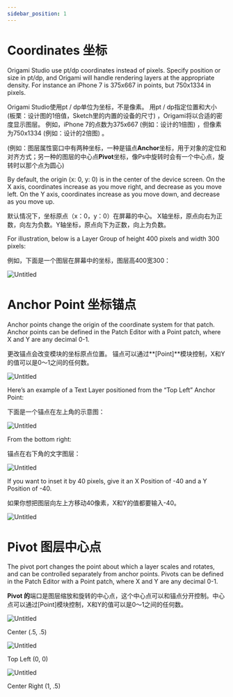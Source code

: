 ```yaml
---
sidebar_position: 1
---
```


# Coordinates 坐标

Origami Studio use pt/dp coordinates instead of pixels. Specify position or size in pt/dp, and Origami will handle rendering layers at the appropriate density. For instance an iPhone 7 is 375x667 in points, but 750x1334 in pixels.

Origami Studio使用pt / dp单位为坐标，不是像素。 用pt / dp指定位置和大小 (板栗：设计图的1倍值，Sketch里的内置的设备的尺寸) ，Origami将以合适的密度显示图层。 例如，iPhone 7的点数为375x667 (例如：设计的1倍图) ，但像素为750x1334 (例如：设计的2倍图) 。

(例如：图层属性窗口中有两种坐标，一种是锚点**Anchor**坐标，用于对象的定位和对齐方式；另一种的图层的中心点**Pivot**坐标，像Ps中旋转时会有一个中心点，旋转时以那个点为圆心)

By default, the origin (x: 0, y: 0) is in the center of the device screen. On the X axis, coordinates increase as you move right, and decrease as you move left. On the Y axis, coordinates increase as you move down, and decrease as you move up.

默认情况下，坐标原点（x：0，y：0）在屏幕的中心。 X轴坐标，原点向右为正数，向左为负数。Y轴坐标，原点向下为正数，向上为负数。

For illustration, below is a Layer Group of height 400 pixels and width 300 pixels:

例如，下面是一个图层在屏幕中的坐标，图层高400宽300：

![Untitled](https://s3.us-west-2.amazonaws.com/secure.notion-static.com/e4c125cc-85c0-4bfe-9f34-ababe71a1166/Untitled.png?X-Amz-Algorithm=AWS4-HMAC-SHA256&X-Amz-Content-Sha256=UNSIGNED-PAYLOAD&X-Amz-Credential=AKIAT73L2G45EIPT3X45%2F20220603%2Fus-west-2%2Fs3%2Faws4_request&X-Amz-Date=20220603T040429Z&X-Amz-Expires=86400&X-Amz-Signature=f7c629411116b8c33f318fbc20be418815c30e45d909f3ba81b33dbd0be45baa&X-Amz-SignedHeaders=host&response-content-disposition=filename%20%3D%22Untitled.png%22&x-id=GetObject)

# Anchor Point 坐标锚点

Anchor points change the origin of the coordinate system for that patch. Anchor points can be defined in the Patch Editor with a Point patch, where X and Y are any decimal 0-1.

更改锚点会改变模块的坐标原点位置。 锚点可以通过**[Point]**模块控制，X和Y的值可以是0～1之间的任何数。

![Untitled](https://s3.us-west-2.amazonaws.com/secure.notion-static.com/d8e39339-7904-43d7-8a72-3088adfb15ee/Untitled.png?X-Amz-Algorithm=AWS4-HMAC-SHA256&X-Amz-Content-Sha256=UNSIGNED-PAYLOAD&X-Amz-Credential=AKIAT73L2G45EIPT3X45%2F20220603%2Fus-west-2%2Fs3%2Faws4_request&X-Amz-Date=20220603T040439Z&X-Amz-Expires=86400&X-Amz-Signature=28a2d96284af6f2eb8a62ea47eda85809d653e83536197357f7d4c2cae134799&X-Amz-SignedHeaders=host&response-content-disposition=filename%20%3D%22Untitled.png%22&x-id=GetObject)

Here’s an example of a Text Layer positioned from the “Top Left” Anchor Point:

下面是一个锚点在左上角的示意图：

![Untitled](https://s3.us-west-2.amazonaws.com/secure.notion-static.com/8731ab8c-a6c2-42fc-a92a-c803e4c89d8a/Untitled.png?X-Amz-Algorithm=AWS4-HMAC-SHA256&X-Amz-Content-Sha256=UNSIGNED-PAYLOAD&X-Amz-Credential=AKIAT73L2G45EIPT3X45%2F20220603%2Fus-west-2%2Fs3%2Faws4_request&X-Amz-Date=20220603T040446Z&X-Amz-Expires=86400&X-Amz-Signature=cd37051c4814f0c20d1d49cff06ed5de8398d5e4ef7c2e5825bad4abab1a9da6&X-Amz-SignedHeaders=host&response-content-disposition=filename%20%3D%22Untitled.png%22&x-id=GetObject)

From the bottom right:

锚点在右下角的文字图层：

![Untitled](https://s3.us-west-2.amazonaws.com/secure.notion-static.com/e4d2cea4-c40f-4742-a46e-558f9a0e6e53/Untitled.png?X-Amz-Algorithm=AWS4-HMAC-SHA256&X-Amz-Content-Sha256=UNSIGNED-PAYLOAD&X-Amz-Credential=AKIAT73L2G45EIPT3X45%2F20220603%2Fus-west-2%2Fs3%2Faws4_request&X-Amz-Date=20220603T040454Z&X-Amz-Expires=86400&X-Amz-Signature=42227de6ed847d7f617de4356813fd77fe0a98f033618eb2f2214ce01621c65d&X-Amz-SignedHeaders=host&response-content-disposition=filename%20%3D%22Untitled.png%22&x-id=GetObject)

If you want to inset it by 40 pixels, give it an X Position of -40 and a Y Position of -40.

如果你想把图层向左上方移动40像素，X和Y的值都要输入-40。

![Untitled](https://s3.us-west-2.amazonaws.com/secure.notion-static.com/56882006-a8cb-4d11-9db8-4a89e646c84e/Untitled.png?X-Amz-Algorithm=AWS4-HMAC-SHA256&X-Amz-Content-Sha256=UNSIGNED-PAYLOAD&X-Amz-Credential=AKIAT73L2G45EIPT3X45%2F20220603%2Fus-west-2%2Fs3%2Faws4_request&X-Amz-Date=20220603T040502Z&X-Amz-Expires=86400&X-Amz-Signature=58cf1559f6b5abd6a1abf904b8631a7b6987067a5886ad6d6835fcb25649891d&X-Amz-SignedHeaders=host&response-content-disposition=filename%20%3D%22Untitled.png%22&x-id=GetObject)

# Pivot 图层中心点

The pivot port changes the point about which a layer scales and rotates, and can be controlled separately from anchor points. Pivots can be defined in the Patch Editor with a Point patch, where X and Y are any decimal 0-1.

**Pivot 的**端口是图层缩放和旋转的中心点，这个中心点可以和锚点分开控制。中心点可以通过[Point]模块控制，X和Y的值可以是0～1之间的任何数。

![Untitled](https://s3.us-west-2.amazonaws.com/secure.notion-static.com/e74e97d5-2b1b-415a-8c39-cd2269f0ead7/Untitled.png?X-Amz-Algorithm=AWS4-HMAC-SHA256&X-Amz-Content-Sha256=UNSIGNED-PAYLOAD&X-Amz-Credential=AKIAT73L2G45EIPT3X45%2F20220603%2Fus-west-2%2Fs3%2Faws4_request&X-Amz-Date=20220603T040513Z&X-Amz-Expires=86400&X-Amz-Signature=b9c20d13c5ec8f77cf638b719d4eaa9f5ab490df35cee7f066d2d7e277b82453&X-Amz-SignedHeaders=host&response-content-disposition=filename%20%3D%22Untitled.png%22&x-id=GetObject)

Center (.5, .5)

![Untitled](https://s3.us-west-2.amazonaws.com/secure.notion-static.com/c1050850-1284-46e5-8063-2d68624c493d/Untitled.png?X-Amz-Algorithm=AWS4-HMAC-SHA256&X-Amz-Content-Sha256=UNSIGNED-PAYLOAD&X-Amz-Credential=AKIAT73L2G45EIPT3X45%2F20220603%2Fus-west-2%2Fs3%2Faws4_request&X-Amz-Date=20220603T040521Z&X-Amz-Expires=86400&X-Amz-Signature=5148564b3b6f41a30f2467e1e6b0fcb9ec282ffb8ba9276334e36d5334e11138&X-Amz-SignedHeaders=host&response-content-disposition=filename%20%3D%22Untitled.png%22&x-id=GetObject)

Top Left (0, 0)

![Untitled](https://s3.us-west-2.amazonaws.com/secure.notion-static.com/4e081faa-388a-4a78-8956-c8e3fcbe1a8c/Untitled.png?X-Amz-Algorithm=AWS4-HMAC-SHA256&X-Amz-Content-Sha256=UNSIGNED-PAYLOAD&X-Amz-Credential=AKIAT73L2G45EIPT3X45%2F20220603%2Fus-west-2%2Fs3%2Faws4_request&X-Amz-Date=20220603T040531Z&X-Amz-Expires=86400&X-Amz-Signature=90f00eb16c72331829527e55dd68120fb3b51cda2fde69c718231ad130f87f7f&X-Amz-SignedHeaders=host&response-content-disposition=filename%20%3D%22Untitled.png%22&x-id=GetObject)

Center Right (1, .5)
